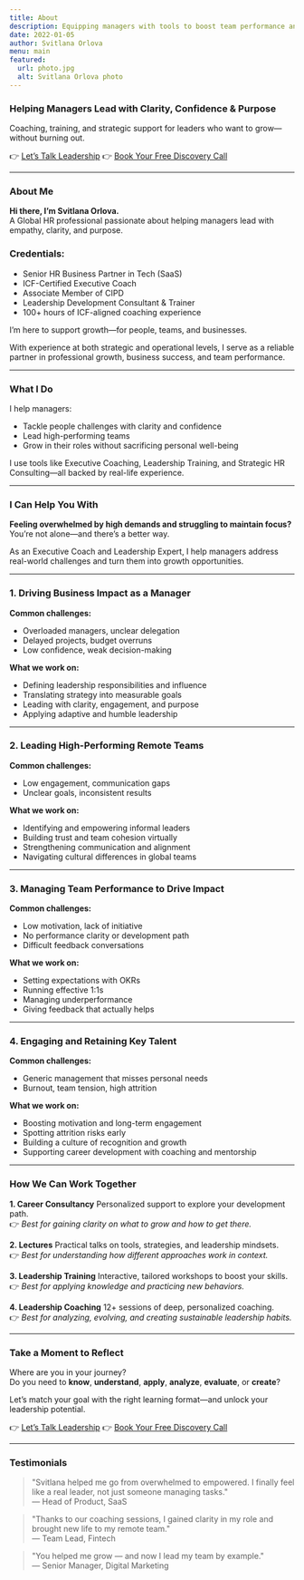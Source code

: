 ```yaml
---
title: About
description: Equipping managers with tools to boost team performance and achieve personal and business goals.
date: 2022-01-05
author: Svitlana Orlova
menu: main
featured:
  url: photo.jpg
  alt: Svitlana Orlova photo
---
```


### Helping Managers Lead with Clarity, Confidence & Purpose

Coaching, training, and strategic support for leaders who want to grow—without burning out.

👉 [Let’s Talk Leadership](https://www.linkedin.com/in/svitlana-orlova-coach/) 
👉 [Book Your Free Discovery Call](https://calendar.app.google/MLXbfYANEhMu46FN7)

---

### About Me

**Hi there, I’m Svitlana Orlova.**  
A Global HR professional passionate about helping managers lead with empathy, clarity, and purpose.

### Credentials:
- Senior HR Business Partner in Tech (SaaS)
- ICF-Certified Executive Coach
- Associate Member of CIPD
- Leadership Development Consultant & Trainer
- 100+ hours of ICF-aligned coaching experience

I’m here to support growth—for people, teams, and businesses.

With experience at both strategic and operational levels, I serve as a reliable partner in professional growth, business success, and team performance.

---

### What I Do

I help managers:
- Tackle people challenges with clarity and confidence
- Lead high-performing teams
- Grow in their roles without sacrificing personal well-being

I use tools like Executive Coaching, Leadership Training, and Strategic HR Consulting—all backed by real-life experience.

---

### I Can Help You With

**Feeling overwhelmed by high demands and struggling to maintain focus?**
You’re not alone—and there’s a better way.

As an Executive Coach and Leadership Expert, I help managers address real-world challenges and turn them into growth opportunities.

---

### 1. Driving Business Impact as a Manager

**Common challenges:**
- Overloaded managers, unclear delegation
- Delayed projects, budget overruns
- Low confidence, weak decision-making

**What we work on:**
- Defining leadership responsibilities and influence
- Translating strategy into measurable goals
- Leading with clarity, engagement, and purpose
- Applying adaptive and humble leadership

---

### 2. Leading High-Performing Remote Teams

**Common challenges:**
- Low engagement, communication gaps
- Unclear goals, inconsistent results

**What we work on:**
- Identifying and empowering informal leaders
- Building trust and team cohesion virtually
- Strengthening communication and alignment
- Navigating cultural differences in global teams

---

### 3. Managing Team Performance to Drive Impact

**Common challenges:**
- Low motivation, lack of initiative
- No performance clarity or development path
- Difficult feedback conversations

**What we work on:**
- Setting expectations with OKRs
- Running effective 1:1s
- Managing underperformance
- Giving feedback that actually helps

---

### 4. Engaging and Retaining Key Talent

**Common challenges:**
- Generic management that misses personal needs
- Burnout, team tension, high attrition

**What we work on:**
- Boosting motivation and long-term engagement
- Spotting attrition risks early
- Building a culture of recognition and growth
- Supporting career development with coaching and mentorship

---

### How We Can Work Together

**1. Career Consultancy**
Personalized support to explore your development path.  
👉 *Best for gaining clarity on what to grow and how to get there.*

**2. Lectures**
Practical talks on tools, strategies, and leadership mindsets.  
👉 *Best for understanding how different approaches work in context.*

**3. Leadership Training**
Interactive, tailored workshops to boost your skills.  
👉 *Best for applying knowledge and practicing new behaviors.*

**4. Leadership Coaching**
12+ sessions of deep, personalized coaching.  
👉 *Best for analyzing, evolving, and creating sustainable leadership habits.*

---

### Take a Moment to Reflect

Where are you in your journey?  
Do you need to **know**, **understand**, **apply**, **analyze**, **evaluate**, or **create**?

Let’s match your goal with the right learning format—and unlock your leadership potential.

👉 [Let’s Talk Leadership](https://www.linkedin.com/in/svitlana-orlova-coach/) 
👉 [Book Your Free Discovery Call](https://calendar.app.google/MLXbfYANEhMu46FN7)

---

### Testimonials

> "Svitlana helped me go from overwhelmed to empowered. I finally feel like a real leader, not just someone managing tasks."  
> — Head of Product, SaaS

> "Thanks to our coaching sessions, I gained clarity in my role and brought new life to my remote team."  
> — Team Lead, Fintech

> "You helped me grow — and now I lead my team by example."  
> — Senior Manager, Digital Marketing


